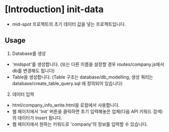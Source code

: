 

# [Introduction] init-data
 - mid-spot 프로젝트의 초기 데이터 값을 넣는 프로젝트입니다.  


## Usage

1. Database를 생성
 - 'midspot'를 생성합니다. (또는 다른 이름을 설정할 경우 routes/company.js에서 db를 변경해도 됩니다)  
 - Table을 생성합니다. (Table 구조는 database/db_modelling, 생성 쿼리는 database/create_table_query.sql 에 정의되어 있습니다)
 
2. 데이터 입력 
 - html/company_info_write.html을 로컬에서 사용합니다.  
 - 웹 페이지에서 'Init' 버튼을 클릭하면 초기 입력해놓은 업체(다음 API 키워드 검색)의 데이터가 Insert 됩니다. 
 - 웹 페이지에서 원하는 키워드로 'company'의 정보를 입력할 수 있습니다. 


